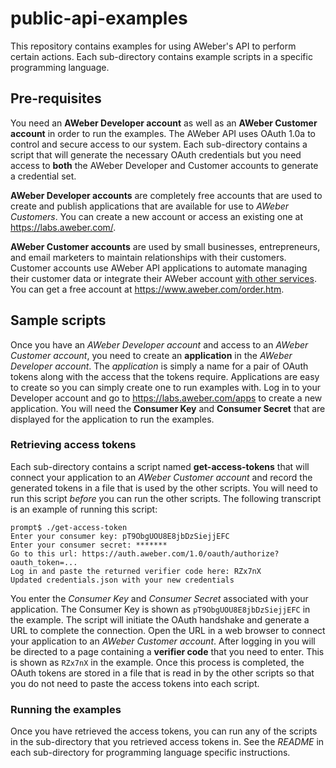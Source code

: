 # public-api-examples
This repository contains examples for using AWeber's API to perform certain
actions. Each sub-directory contains example scripts in a specific
programming language.

## Pre-requisites
You need an **AWeber Developer account** as well as an **AWeber Customer
account** in order to run the examples. The AWeber API uses OAuth 1.0a to
control and secure access to our system. Each sub-directory contains a script
that will generate the necessary OAuth credentials but you need access to
**both** the AWeber Developer and Customer accounts to generate a credential
set.

**AWeber Developer accounts** are completely free accounts that are used to
create and publish applications that are available for use to *AWeber
Customers*.  You can create a new account or access an existing one at
<https://labs.aweber.com/>.

**AWeber Customer accounts** are used by small businesses, entrepreneurs,
and email marketers to maintain relationships with their customers.  Customer
accounts use AWeber API applications to automate managing their customer
data or integrate their AWeber account [with other services].  You can get a
free account at <https://www.aweber.com/order.htm>.

## Sample scripts
Once you have an *AWeber Developer account* and access to an *AWeber Customer
account*, you need to create an **application** in the *AWeber Developer
account*.  The *application* is simply a name for a pair of OAuth tokens
along with the access that the tokens require.  Applications are easy to
create so you can simply create one to run examples with.  Log in to your
Developer account and go to <https://labs.aweber.com/apps> to create a new
application.  You will need the **Consumer Key** and **Consumer Secret**
that are displayed for the application to run the examples.

### Retrieving access tokens
Each sub-directory contains a script named **get-access-tokens** that will
connect your application to an *AWeber Customer account* and record the
generated tokens in a file that is used by the other scripts.  You will need
to run this script *before* you can run the other scripts.  The following
transcript is an example of running this script:

    prompt$ ./get-access-token
    Enter your consumer key: pT9ObgUOU8E8jbDzSiejjEFC
    Enter your consumer secret: *******
    Go to this url: https://auth.aweber.com/1.0/oauth/authorize?oauth_token=...
    Log in and paste the returned verifier code here: RZx7nX
    Updated credentials.json with your new credentials

You enter the *Consumer Key* and *Consumer Secret* associated with your
application.  The Consumer Key is shown as `pT9ObgUOU8E8jbDzSiejjEFC` in the
example.  The script will initiate the OAuth handshake and generate a URL to
complete the connection.  Open the URL in a web browser to connect your
application to an *AWeber Customer account*.  After logging in you will be
directed to a page containing a **verifier code** that you need to enter.
This is shown as `RZx7nX` in the example.  Once this process is completed,
the OAuth tokens are stored in a file that is read in by the other scripts
so that you do not need to paste the access tokens into each script.

### Running the examples
Once you have retrieved the access tokens, you can run any of the scripts
in the sub-directory that you retrieved access tokens in.  See the *README*
in each sub-directory for programming language specific instructions.


[with other services]: https://www.aweber.com/integrations/
